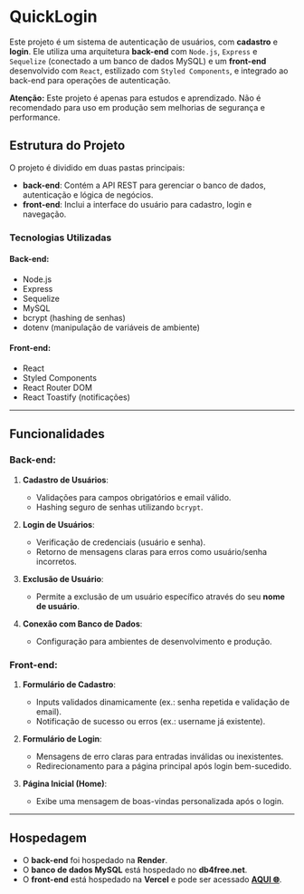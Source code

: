 # QuickLogin

Este projeto é um sistema de autenticação de usuários, com **cadastro** e **login**. Ele utiliza uma arquitetura **back-end** com `Node.js`, `Express` e `Sequelize` (conectado a um banco de dados MySQL) e um **front-end** desenvolvido com `React`, estilizado com `Styled Components`, e integrado ao back-end para operações de autenticação.

**Atenção:** Este projeto é apenas para estudos e aprendizado. Não é recomendado para uso em produção sem melhorias de segurança e performance.

## Estrutura do Projeto

O projeto é dividido em duas pastas principais:
- **back-end**: Contém a API REST para gerenciar o banco de dados, autenticação e lógica de negócios.
- **front-end**: Inclui a interface do usuário para cadastro, login e navegação.

### Tecnologias Utilizadas

#### Back-end:
- Node.js
- Express
- Sequelize
- MySQL
- bcrypt (hashing de senhas)
- dotenv (manipulação de variáveis de ambiente)

#### Front-end:
- React
- Styled Components
- React Router DOM
- React Toastify (notificações)

---

## Funcionalidades

### Back-end:
1. **Cadastro de Usuários**:
   - Validações para campos obrigatórios e email válido.
   - Hashing seguro de senhas utilizando `bcrypt`.

2. **Login de Usuários**:
   - Verificação de credenciais (usuário e senha).
   - Retorno de mensagens claras para erros como usuário/senha incorretos.

3. **Exclusão de Usuário**:
   - Permite a exclusão de um usuário específico através do seu **nome de usuário**.

4. **Conexão com Banco de Dados**:
   - Configuração para ambientes de desenvolvimento e produção.

### Front-end:
1. **Formulário de Cadastro**:
   - Inputs validados dinamicamente (ex.: senha repetida e validação de email).
   - Notificação de sucesso ou erros (ex.: username já existente).

2. **Formulário de Login**:
   - Mensagens de erro claras para entradas inválidas ou inexistentes.
   - Redirecionamento para a página principal após login bem-sucedido.

3. **Página Inicial (Home)**:
   - Exibe uma mensagem de boas-vindas personalizada após o login.

---

## Hospedagem

- O **back-end** foi hospedado na **Render**.
- O **banco de dados MySQL** está hospedado no **db4free.net**.
- O **front-end** está hospedado na **Vercel** e pode ser acessado **[AQUI 🌐](https://quick-login.vercel.app)**.

